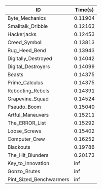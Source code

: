 |ID|Time(s)|
|-|-|
|Byte_Mechanics|0.11904|
|Smalltalk_Dribble|0.12163|
|Hackerjacks|0.12453|
|Creed_Symbol|0.13813|
|Rug_Heed_Bend|0.13943|
|Digitally_Destroyed|0.14042|
|Digital_Destroyers|0.14099|
|Beasts|0.14375|
|Prime_Calculus|0.14375|
|Rebooting_Rebels|0.14391|
|Grapevine_Squad|0.14524|
|Pseudo_Boom|0.15040|
|Artful_Maneuvers|0.15211|
|The_ERROR_List|0.15292|
|Loose_Screws|0.15402|
|Computer_Crew|0.16252|
|Blackouts|0.19786|
|The_Hit_Blunders|0.20173|
|Key_to_Innovation|inf|
|Gonzo_Brutes|inf|
|Pint_Sized_Benchwarmers|inf|
